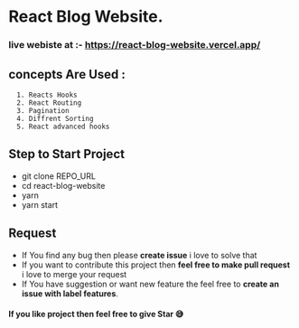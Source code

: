
# React Blog Website.

### live webiste at :- https://react-blog-website.vercel.app/

## concepts Are Used :

      1. Reacts Hooks
      2. React Routing
      3. Pagination
      4. Diffrent Sorting
      5. React advanced hooks
      
 ## Step to Start Project
 
  

 - git clone REPO_URL
 - cd react-blog-website
 - yarn
 - yarn start



## Request

 - If You find any bug then please **create issue** i love to solve that
 - If you want to contribute this project then **feel free to make pull request** i love to merge your request
 - If You have suggestion or want new feature the feel free to **create an issue with label features**.


#### If you like project then feel free to give Star 😅

